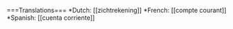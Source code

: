 ===Translations===
*Dutch: [[zichtrekening]]
*French: [[compte courant]]
*Spanish: [[cuenta corriente]]